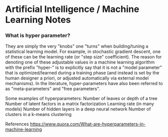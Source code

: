 # Artificial Intelligence / Machine Learning Notes

### What is hyper parameter?
They are simply the very "knobs" one "turns" when building/tuning a statistical learning model.  For example, in stochastic gradient descent, one of these can be the learning rate (or "step size" coefficient).  The reason for denoting one of these adjustable values in a machine learning algorithm with the prefix "hyper-" is to explicitly say that it is not a "model parameter" that is optimized/learned during a training phase (and instead is set by the human designer a priori, or adjusted automatically via external model mechanisms).  In the literature, hyper-parameters have also been referred to as "meta-parameters" and "free parameters".

Some examples of hyperparameters:
Number of leaves or depth of a tree
Number of latent factors in a matrix factorization
Learning rate (in many models)
Number of hidden layers in a deep neural network
Number of clusters in a k-means clustering

References
https://www.quora.com/What-are-hyperparameters-in-machine-learning
